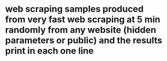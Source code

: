 # web scraping samples produced from very fast web scraping at 5 min randomly from any website (hidden parameters or public) and the results print in each one line
